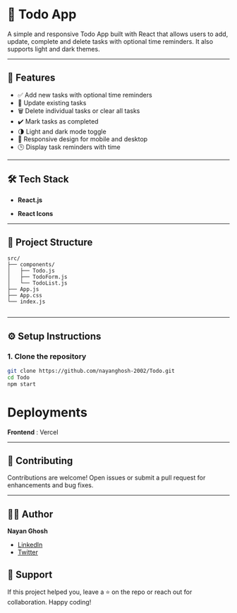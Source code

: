 # 📝 Todo App


 A simple and responsive Todo App built with React that allows users to add, update, complete and delete tasks with optional time reminders. It also supports light and dark themes.

---

## 🚀 Features

- ✅ Add new tasks with optional time reminders
- 📝 Update existing tasks
- 🗑️ Delete individual tasks or clear all tasks
- ✔️ Mark tasks as completed
- 🌗 Light and dark mode toggle
- 📱 Responsive design for mobile and desktop
- 🕒 Display task reminders with time
---


## 🛠 Tech Stack


- **React.js**

- **React Icons**



---

## 📁 Project Structure

```
src/
├── components/
│   ├── Todo.js
│   ├── TodoForm.js
│   └── TodoList.js
├── App.js
├── App.css
└── index.js
     
```

---

## ⚙️ Setup Instructions

### 1. Clone the repository
```bash
git clone https://github.com/nayanghosh-2002/Todo.git
cd Todo
npm start
```





# Deployments 

**Frontend** : Vercel           





---


## 🤝 Contributing

Contributions are welcome! Open issues or submit a pull request for enhancements and bug fixes.

---





## 🧑‍💻 Author

**Nayan Ghosh**

-  [LinkedIn](https://www.linkedin.com/in/nayanghosh2002/)
-  [Twitter](https://x.com/itsnayangh)



## 💬 Support

If this project helped you, leave a ⭐ on the repo or reach out for collaboration. Happy coding!
